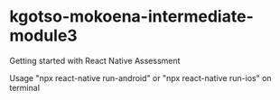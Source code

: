 # kgotso-mokoena-intermediate-module3
Getting started with React Native Assessment 

Usage
"npx react-native run-android" or "npx react-native run-ios" on terminal

